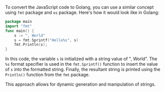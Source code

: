 To convert the JavaScript code to Golang, you can use a similar concept using `fmt` package and `os` package. Here's how it would look like in Golang:

```go
package main
import "fmt"
func main() {
    s := ", World"
    s = fmt.Sprintf("Hello%s", s)
    fmt.Println(s);
}
```

In this code, the variable `s` is initialized with a string value of ", World". The `%s` format specifier is used in the `fmt.Sprintf()` function to insert the value of `s` into the formatted string. Finally, the resultant string is printed using the `Println()` function from the `fmt` package.

This approach allows for dynamic generation and manipulation of strings.
